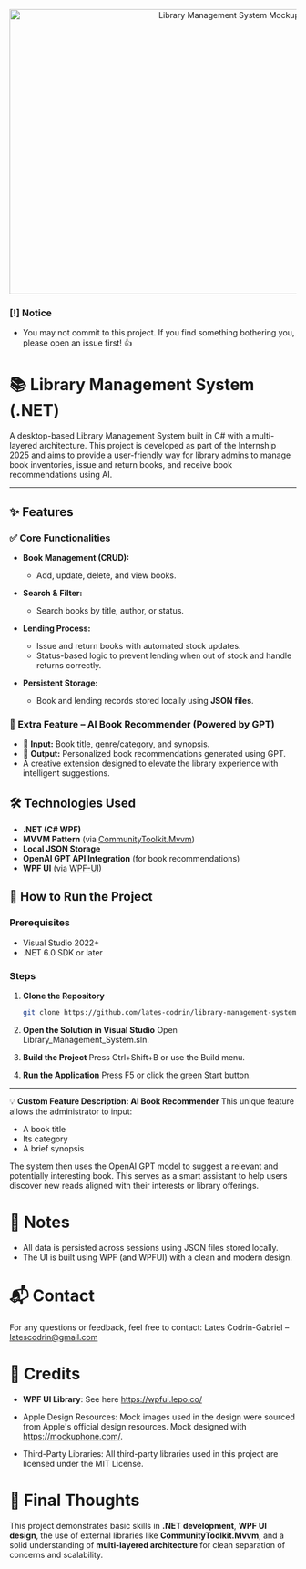 <p align="center">
  <img src="https://i.imgur.com/cftZsqd.png" width="800" height="500" alt="Library Management System Mockup Image"/>
</p>

### [!] Notice
- You may not commit to this project. If you find something bothering you, please open an issue first! 👍

# 📚 Library Management System (.NET)


A desktop-based Library Management System built in C# with a multi-layered architecture. This project is developed as part of the Internship 2025 and aims to provide a user-friendly way for library admins to manage book inventories, issue and return books, and receive book recommendations using AI.

---

## ✨ Features

### ✅ Core Functionalities
- **Book Management (CRUD):**
  - Add, update, delete, and view books.
    
- **Search & Filter:**
  - Search books by title, author, or status.
    
- **Lending Process:**
  - Issue and return books with automated stock updates.
  - Status-based logic to prevent lending when out of stock and handle returns correctly.
    
- **Persistent Storage:**
  - Book and lending records stored locally using **JSON files**.

### 🧠 Extra Feature – AI Book Recommender (Powered by GPT)
- 📘 **Input:** Book title, genre/category, and synopsis.
- 🤖 **Output:** Personalized book recommendations generated using GPT.
- A creative extension designed to elevate the library experience with intelligent suggestions.



## 🛠️ Technologies Used

- **.NET (C# WPF)**
- **MVVM Pattern** (via [CommunityToolkit.Mvvm](https://learn.microsoft.com/en-us/dotnet/communitytoolkit/mvvm/overview))
- **Local JSON Storage**
- **OpenAI GPT API Integration** (for book recommendations)
- **WPF UI** (via [WPF-UI](https://wpfui.lepo.co/))
  


## 🚀 How to Run the Project

### Prerequisites

- Visual Studio 2022+
- .NET 6.0 SDK or later


### Steps

1. **Clone the Repository**  
   ```bash
   git clone https://github.com/lates-codrin/library-management-system.git
   ```

1. **Open the Solution in Visual Studio**
Open Library_Management_System.sln.

2. **Build the Project**
Press Ctrl+Shift+B or use the Build menu.

3. **Run the Application**
Press F5 or click the green Start button.

---

💡 **Custom Feature Description: AI Book Recommender**
This unique feature allows the administrator to input:

* A book title
* Its category
* A brief synopsis

The system then uses the OpenAI GPT model to suggest a relevant and potentially interesting book. This serves as a smart assistant to help users discover new reads aligned with their interests or library offerings.



# 📄 **Notes**
* All data is persisted across sessions using JSON files stored locally.
* The UI is built using WPF (and WPFUI) with a clean and modern design.



# 📬 **Contact**
For any questions or feedback, feel free to contact:
Lates Codrin-Gabriel – latescodrin@gmail.com


# 📝 **Credits**
* **WPF UI Library**: See here https://wpfui.lepo.co/

* Apple Design Resources: Mock images used in the design were sourced from Apple's official design resources. Mock designed with https://mockuphone.com/.

* Third-Party Libraries: All third-party libraries used in this project are licensed under the MIT License.

# 🏁 Final Thoughts
This project demonstrates basic skills in **.NET development**, **WPF UI design**, the use of external libraries like **CommunityToolkit.Mvvm**, and a solid understanding of **multi-layered architecture** for clean separation of concerns and scalability.
